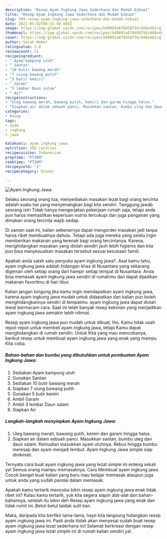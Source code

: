 ```yaml
---
description: "Resep Ayam Ingkung Jawa Sederhana dan Mudah Dibuat"
title: "Resep Ayam Ingkung Jawa Sederhana dan Mudah Dibuat"
slug: 509-resep-ayam-ingkung-jawa-sederhana-dan-mudah-dibuat
date: 2021-05-02T06:31:49.068Z
image: https://img-global.cpcdn.com/recipes/bd9093a878d58f56/680x482cq70/ayam-ingkung-jawa-foto-resep-utama.jpg
thumbnail: https://img-global.cpcdn.com/recipes/bd9093a878d58f56/680x482cq70/ayam-ingkung-jawa-foto-resep-utama.jpg
cover: https://img-global.cpcdn.com/recipes/bd9093a878d58f56/680x482cq70/ayam-ingkung-jawa-foto-resep-utama.jpg
author: Sarah Weber
ratingvalue: 3.8
reviewcount: 11
recipeingredient:
- " Ayam kampung utuh"
- " Santan"
- "10 butir bawang merah"
- "7 siung bawang putih"
- "5 butir kemiri"
- " Garam"
- "3 lembar Daun salam"
- " Air"
recipeinstructions:
- "Uleg bawang merah, bawang putih, kemiri dan garam hingga halus."
- "Siapkan air dalam sebuah panci. Masukkan santan, bumbu uleg dan daun salam. Kemudian masukkan ayam utuhnya. Rebus hingga bumbu meresap dan ayam menjadi lembut. Ayam Ingkung Jawa simple siap dinikmati."
categories:
- Resep
tags:
- ayam
- ingkung
- jawa

katakunci: ayam ingkung jawa 
nutrition: 292 calories
recipecuisine: Indonesian
preptime: "PT30M"
cooktime: "PT38M"
recipeyield: "2"
recipecategory: Dinner

---
```



![Ayam Ingkung Jawa](https://img-global.cpcdn.com/recipes/bd9093a878d58f56/680x482cq70/ayam-ingkung-jawa-foto-resep-utama.jpg)

Selaku seorang orang tua, menyediakan masakan lezat bagi orang tercinta adalah suatu hal yang menyenangkan bagi kita sendiri. Tanggung jawab seorang istri Tidak hanya mengerjakan pekerjaan rumah saja, tetapi anda pun harus memastikan keperluan nutrisi tercukupi dan juga panganan yang dimakan orang tercinta wajib sedap.

Di zaman  saat ini, kalian sebenarnya dapat mengorder masakan jadi tanpa harus ribet membuatnya dahulu. Tetapi ada juga mereka yang selalu ingin memberikan makanan yang terenak bagi orang tercintanya. Karena, menghidangkan masakan yang diolah sendiri jauh lebih higienis dan kita pun bisa menyesuaikan masakan tersebut sesuai kesukaan famili. 



Apakah anda salah satu penyuka ayam ingkung jawa?. Asal kamu tahu, ayam ingkung jawa adalah hidangan khas di Nusantara yang sekarang digemari oleh setiap orang dari hampir setiap tempat di Nusantara. Anda bisa memasak ayam ingkung jawa sendiri di rumahmu dan dapat dijadikan makanan favoritmu di hari libur.

Kalian jangan bingung jika kamu ingin mendapatkan ayam ingkung jawa, karena ayam ingkung jawa mudah untuk didapatkan dan kalian pun boleh menghidangkannya sendiri di tempatmu. ayam ingkung jawa dapat diolah lewat bermacam cara. Saat ini telah banyak resep kekinian yang menjadikan ayam ingkung jawa semakin lebih nikmat.

Resep ayam ingkung jawa pun mudah untuk dibuat, lho. Kamu tidak usah repot-repot untuk membeli ayam ingkung jawa, tetapi Kamu dapat menghidangkan di rumah sendiri. Untuk Kita yang mau mencobanya, berikut resep untuk membuat ayam ingkung jawa yang enak yang mampu Kita coba.

<!--inarticleads1-->

##### Bahan-bahan dan bumbu yang dibutuhkan untuk pembuatan Ayam Ingkung Jawa:

1. Sediakan  Ayam kampung utuh
1. Gunakan  Santan
1. Sediakan 10 butir bawang merah
1. Siapkan 7 siung bawang putih
1. Gunakan 5 butir kemiri
1. Ambil  Garam
1. Ambil 3 lembar Daun salam
1. Siapkan  Air




<!--inarticleads2-->

##### Langkah-langkah menyiapkan Ayam Ingkung Jawa:

1. Uleg bawang merah, bawang putih, kemiri dan garam hingga halus.
1. Siapkan air dalam sebuah panci. Masukkan santan, bumbu uleg dan daun salam. Kemudian masukkan ayam utuhnya. Rebus hingga bumbu meresap dan ayam menjadi lembut. Ayam Ingkung Jawa simple siap dinikmati.




Ternyata cara buat ayam ingkung jawa yang lezat simple ini enteng sekali ya! Semua orang mampu memasaknya. Cara Membuat ayam ingkung jawa Cocok banget buat kalian yang baru mau belajar memasak ataupun juga untuk anda yang sudah pandai dalam memasak.

Apakah kamu tertarik mencoba bikin resep ayam ingkung jawa enak tidak ribet ini? Kalau kamu tertarik, yuk kita segera siapin alat-alat dan bahan-bahannya, setelah itu bikin deh Resep ayam ingkung jawa yang enak dan tidak rumit ini. Betul-betul taidak sulit kan. 

Maka, daripada kita berfikir lama-lama, hayo kita langsung hidangkan resep ayam ingkung jawa ini. Pasti anda tiidak akan menyesal sudah buat resep ayam ingkung jawa lezat sederhana ini! Selamat berkreasi dengan resep ayam ingkung jawa lezat simple ini di rumah kalian sendiri,ya!.

